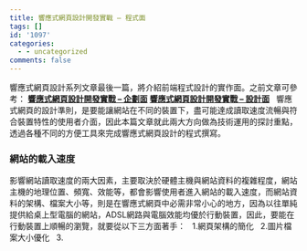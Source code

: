 ```yaml
---
title: 響應式網頁設計開發實戰 – 程式面
tags: []
id: '1097'
categories:
  - - uncategorized
comments: false
---
```


響應式網頁設計系列文章最後一篇，將介紹前端程式設計的實作面。之前文章可參考： **[響應式網頁設計開發實戰 – 企劃面](https://oberonlai.blog/wp-admin/post.php?post=1032&action=edit "編輯「響應式網頁設計開發實戰 – 企劃面」")** **[響應式網頁設計開發實戰 – 設計面](https://oberonlai.blog/wp-admin/post.php?post=1079&action=edit "編輯「響應式網頁設計開發實戰 – 設計面」")**   響應式網頁的設計準則，是要能讓網站在不同的裝置下，盡可能達成讀取速度流暢與符合裝置特性的使用者介面，因此本篇文章就此兩大方向做為技術運用的探討重點，透過各種不同的方便工具來完成響應式網頁設計的程式撰寫。  

### 網站的載入速度

影響網站讀取速度的兩大因素，主要取決於硬體主機與網站資料的複雜程度，網站主機的地理位置、頻寬、效能等，都會影響使用者進入網站的載入速度，而網站資料的架構、檔案大小等，則是在響應式網頁中必需非常小心的地方，因為以往單純提供給桌上型電腦的網站，ADSL網路與電腦效能均優於行動裝置，因此，要能在行動裝置上順暢的瀏覽，就要從以下三方面著手：   1.網頁架構的簡化   2.圖片檔案大小優化   3.